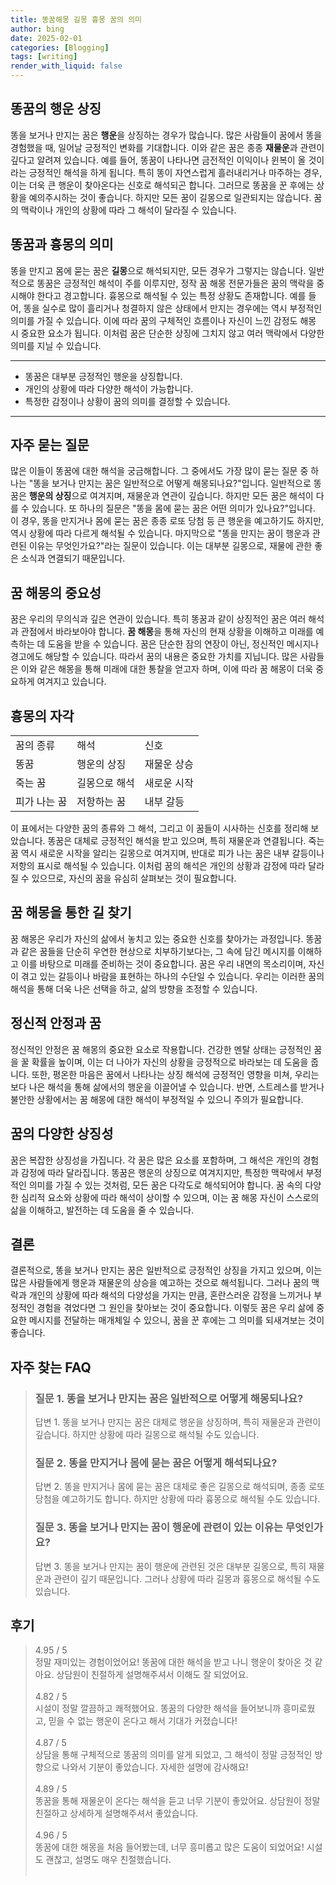 ```yaml
---
title: 똥꿈해몽 길몽 흉몽 꿈의 의미
author: bing
date: 2025-02-01
categories: [Blogging]
tags: [writing]
render_with_liquid: false
---
```



<h2 id='똥꿈의행운상징'>똥꿈의 행운 상징</h2>

<p>똥을 보거나 만지는 꿈은 <b>행운</b>을 상징하는 경우가 많습니다. 많은 사람들이 꿈에서 똥을 경험했을 때, 일어날 긍정적인 변화를 기대합니다. 이와 같은 꿈은 종종 <b>재물운</b>과 관련이 깊다고 알려져 있습니다. 예를 들어, 똥꿈이 나타나면 금전적인 이익이나 윈복이 올 것이라는 긍정적인 해석을 하게 됩니다. 특히 똥이 자연스럽게 흘러내리거나 마주하는 경우, 이는 더욱 큰 행운이 찾아온다는 신호로 해석되곤 합니다. 그러므로 똥꿈을 꾼 후에는 상황을 예의주시하는 것이 좋습니다. 하지만 모든 꿈이 길몽으로 일관되지는 않습니다. 꿈의 맥락이나 개인의 상황에 따라 그 해석이 달라질 수 있습니다.</p>

<h2 id='똥꿈과흉몽의의미'>똥꿈과 흉몽의 의미</h2>

<p>똥을 만지고 몸에 묻는 꿈은 <b>길몽</b>으로 해석되지만, 모든 경우가 그렇지는 않습니다. 일반적으로 똥꿈은 긍정적인 해석이 주를 이루지만, 정작 꿈 해몽 전문가들은 꿈의 맥락을 중시해야 한다고 경고합니다. 흉몽으로 해석될 수 있는 특정 상황도 존재합니다. 예를 들어, 똥을 실수로 많이 흘리거나 청결하지 않은 상태에서 만지는 경우에는 역시 부정적인 의미를 가질 수 있습니다. 이에 따라 꿈의 구체적인 흐름이나 자신이 느낀 감정도 해몽 시 중요한 요소가 됩니다. 이처럼 꿈은 단순한 상징에 그치지 않고 여러 맥락에서 다양한 의미를 지닐 수 있습니다.</p>

<hr />

<ul>
    <li>똥꿈은 대부분 긍정적인 행운을 상징합니다.</li>
    <li>개인의 상황에 따라 다양한 해석이 가능합니다.</li>
    <li>특정한 감정이나 상황이 꿈의 의미를 결정할 수 있습니다.</li>
</ul>

<hr />

<h2 id='자주묻는질문'>자주 묻는 질문</h2>

<p>많은 이들이 똥꿈에 대한 해석을 궁금해합니다. 그 중에서도 가장 많이 묻는 질문 중 하나는 "똥을 보거나 만지는 꿈은 일반적으로 어떻게 해몽되나요?"입니다. 일반적으로 똥꿈은 <b>행운의 상징</b>으로 여겨지며, 재물운과 연관이 깊습니다. 하지만 모든 꿈은 해석이 다를 수 있습니다. 또 하나의 질문은 "똥을 몸에 묻는 꿈은 어떤 의미가 있나요?"입니다. 이 경우, 똥을 만지거나 몸에 묻는 꿈은 종종 로또 당첨 등 큰 행운을 예고하기도 하지만, 역시 상황에 따라 다르게 해석될 수 있습니다. 마지막으로 "똥을 만지는 꿈이 행운과 관련된 이유는 무엇인가요?"라는 질문이 있습니다. 이는 대부분 길몽으로, 재물에 관한 좋은 소식과 연결되기 때문입니다.</p>

<h2 id='꿈해몽의중요성'>꿈 해몽의 중요성</h2>

<p>꿈은 우리의 무의식과 깊은 연관이 있습니다. 특히 똥꿈과 같이 상징적인 꿈은 여러 해석과 관점에서 바라보아야 합니다. <b>꿈 해몽</b>을 통해 자신의 현재 상황을 이해하고 미래를 예측하는 데 도움을 받을 수 있습니다. 꿈은 단순한 잠의 연장이 아닌, 정신적인 메시지나 경고에도 해당할 수 있습니다. 따라서 꿈의 내용은 중요한 가치를 지닙니다. 많은 사람들은 이와 같은 해몽을 통해 미래에 대한 통찰을 얻고자 하며, 이에 따라 꿈 해몽이 더욱 중요하게 여겨지고 있습니다.</p>

<h2 id='흉몽의자각'>흉몽의 자각</h2>

<table>
    <tr>
        <td>꿈의 종류</td>
        <td>해석</td>
        <td>신호</td>
    </tr>
    <tr>
        <td>똥꿈</td>
        <td>행운의 상징</td>
        <td>재물운 상승</td>
    </tr>
    <tr>
        <td>죽는 꿈</td>
        <td>길몽으로 해석</td>
        <td>새로운 시작</td>
    </tr>
    <tr>
        <td>피가 나는 꿈</td>
        <td>저항하는 꿈</td>
        <td>내부 갈등</td>
    </tr>
</table>

<p>이 표에서는 다양한 꿈의 종류와 그 해석, 그리고 이 꿈들이 시사하는 신호를 정리해 보았습니다. 똥꿈은 대체로 긍정적인 해석을 받고 있으며, 특히 재물운과 연결됩니다. 죽는 꿈 역시 새로운 시작을 알리는 길몽으로 여겨지며, 반대로 피가 나는 꿈은 내부 갈등이나 저항의 표시로 해석될 수 있습니다. 이처럼 꿈의 해석은 개인의 상황과 감정에 따라 달라질 수 있으므로, 자신의 꿈을 유심히 살펴보는 것이 필요합니다.</p>

<h2 id='꿈해몽을통한길찾기'>꿈 해몽을 통한 길 찾기</h2>

<p>꿈 해몽은 우리가 자신의 삶에서 놓치고 있는 중요한 신호를 찾아가는 과정입니다. 똥꿈과 같은 꿈들을 단순히 우연한 현상으로 치부하기보다는, 그 속에 담긴 메시지를 이해하고 이를 바탕으로 미래를 준비하는 것이 중요합니다. 꿈은 우리 내면의 목소리이며, 자신이 겪고 있는 갈등이나 바람을 표현하는 하나의 수단일 수 있습니다. 우리는 이러한 꿈의 해석을 통해 더욱 나은 선택을 하고, 삶의 방향을 조정할 수 있습니다.</p>

<h2 id='정신적안정과꿈'>정신적 안정과 꿈</h2>

<p>정신적인 안정은 꿈 해몽의 중요한 요소로 작용합니다. 건강한 멘탈 상태는 긍정적인 꿈을 꿀 확률을 높이며, 이는 더 나아가 자신의 상황을 긍정적으로 바라보는 데 도움을 줍니다. 또한, 평온한 마음은 꿈에서 나타나는 상징 해석에 긍정적인 영향을 미쳐, 우리는 보다 나은 해석을 통해 삶에서의 행운을 이끌어낼 수 있습니다. 반면, 스트레스를 받거나 불안한 상황에서는 꿈 해몽에 대한 해석이 부정적일 수 있으니 주의가 필요합니다.</p>

<h2 id='꿈의다양한상징성'>꿈의 다양한 상징성</h2>

<p>꿈은 복잡한 상징성을 가집니다. 각 꿈은 많은 요소를 포함하며, 그 해석은 개인의 경험과 감정에 따라 달라집니다. 똥꿈은 행운의 상징으로 여겨지지만, 특정한 맥락에서 부정적인 의미를 가질 수 있는 것처럼, 모든 꿈은 다각도로 해석되어야 합니다. 꿈 속의 다양한 심리적 요소와 상황에 따라 해석이 상이할 수 있으며, 이는 꿈 해몽 자신이 스스로의 삶을 이해하고, 발전하는 데 도움을 줄 수 있습니다.</p>

<h2 id='결론'>결론</h2>

<p>결론적으로, 똥을 보거나 만지는 꿈은 일반적으로 긍정적인 상징을 가지고 있으며, 이는 많은 사람들에게 행운과 재물운의 상승을 예고하는 것으로 해석됩니다. 그러나 꿈의 맥락과 개인의 상황에 따라 해석의 다양성을 가지는 만큼, 혼란스러운 감정을 느끼거나 부정적인 경험을 겪었다면 그 원인을 찾아보는 것이 중요합니다. 이렇듯 꿈은 우리 삶에 중요한 메시지를 전달하는 매개체일 수 있으니, 꿈을 꾼 후에는 그 의미를 되새겨보는 것이 좋습니다.</p>


<h2 id='자주_찾는_FAQ'>자주 찾는 FAQ</h2>
<div itemscope="" itemtype="https://schema.org/FAQPage"> 
<blockquote> 
<div itemscope="" itemprop="mainEntity" itemtype="https://schema.org/Question"> 
<h3 itemprop="name">질문 1. 똥을 보거나 만지는 꿈은 일반적으로 어떻게 해몽되나요?</h3> 
<div itemscope="" itemprop="acceptedAnswer" itemtype="https://schema.org/Answer"> 
<span itemprop="text"> 
<p>답변 1. 똥을 보거나 만지는 꿈은 대체로 행운을 상징하며, 특히 재물운과 관련이 깊습니다. 하지만 상황에 따라 길몽으로 해석될 수도 있습니다.</p> 
</span> 
</div> 
</div> 
<div itemscope="" itemprop="mainEntity" itemtype="https://schema.org/Question"> 
<h3 itemprop="name">질문 2. 똥을 만지거나 몸에 묻는 꿈은 어떻게 해석되나요?</h3> 
<div itemscope="" itemprop="acceptedAnswer" itemtype="https://schema.org/Answer"> 
<span itemprop="text"> 
<p>답변 2. 똥을 만지거나 몸에 묻는 꿈은 대체로 좋은 길몽으로 해석되며, 종종 로또 당첨을 예고하기도 합니다. 하지만 상황에 따라 흉몽으로 해석될 수도 있습니다.</p> 
</span> 
</div> 
</div> 
<div itemscope="" itemprop="mainEntity" itemtype="https://schema.org/Question"> 
<h3 itemprop="name">질문 3. 똥을 보거나 만지는 꿈이 행운에 관련이 있는 이유는 무엇인가요?</h3> 
<div itemscope="" itemprop="acceptedAnswer" itemtype="https://schema.org/Answer"> 
<span itemprop="text"> 
<p>답변 3. 똥을 보거나 만지는 꿈이 행운에 관련된 것은 대부분 길몽으로, 특히 재물운과 관련이 깊기 때문입니다. 그러나 상황에 따라 길몽과 흉몽으로 해석될 수도 있습니다.</p> 
</span> 
</div> 
</div> 
</blockquote> 
</div>
<h2 id='후기'>후기</h2>
<div itemscope itemtype="https://schema.org/Product">
  <blockquote>
  <div itemprop="review" itemscope itemtype="https://schema.org/Review">
      <div itemprop="reviewRating" itemscope itemtype="https://schema.org/Rating"> <span itemprop="ratingValue">4.95</span> / <span itemprop="bestRating">5</span> </div>
      <span itemprop="reviewBody">정말 재미있는 경험이었어요! 똥꿈에 대한 해석을 받고 나니 행운이 찾아온 것 같아요. 상담원이 친절하게 설명해주셔서 이해도 잘 되었어요.</span>
  </div>
  <br>
  <div itemprop="review" itemscope itemtype="https://schema.org/Review">
      <div itemprop="reviewRating" itemscope itemtype="https://schema.org/Rating"> <span itemprop="ratingValue">4.82</span> / <span itemprop="bestRating">5</span> </div>
      <span itemprop="reviewBody">시설이 정말 깔끔하고 쾌적했어요. 똥꿈의 다양한 해석을 들어보니까 흥미로웠고, 믿을 수 없는 행운이 온다고 해서 기대가 커졌습니다!</span>
  </div>
  <br>
  <div itemprop="review" itemscope itemtype="https://schema.org/Review">
      <div itemprop="reviewRating" itemscope itemtype="https://schema.org/Rating"> <span itemprop="ratingValue">4.87</span> / <span itemprop="bestRating">5</span> </div>
      <span itemprop="reviewBody">상담을 통해 구체적으로 똥꿈의 의미를 알게 되었고, 그 해석이 정말 긍정적인 방향으로 나와서 기분이 좋았습니다. 자세한 설명에 감사해요!</span>
  </div>
  <br>
  <div itemprop="review" itemscope itemtype="https://schema.org/Review">
      <div itemprop="reviewRating" itemscope itemtype="https://schema.org/Rating"> <span itemprop="ratingValue">4.89</span> / <span itemprop="bestRating">5</span> </div>
      <span itemprop="reviewBody">똥꿈을 통해 재물운이 온다는 해석을 듣고 너무 기분이 좋았어요. 상담원이 정말 친절하고 상세하게 설명해주셔서 좋았습니다.</span>
  </div>
  <br>
  <div itemprop="review" itemscope itemtype="https://schema.org/Review">
      <div itemprop="reviewRating" itemscope itemtype="https://schema.org/Rating"> <span itemprop="ratingValue">4.96</span> / <span itemprop="bestRating">5</span> </div>
      <span itemprop="reviewBody">똥꿈에 대한 해몽을 처음 들어봤는데, 너무 흥미롭고 많은 도움이 되었어요! 시설도 괜찮고, 설명도 매우 친절했습니다.</span>
  </div>
  <br>
  </blockquote>
</div>
